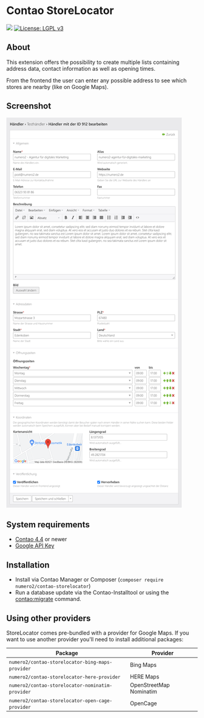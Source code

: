 Contao StoreLocator
======================

[![](https://img.shields.io/packagist/v/numero2/contao-storelocator.svg?style=flat-square)](https://packagist.org/packages/numero2/contao-storelocator) [![License: LGPL v3](https://img.shields.io/badge/License-LGPL%20v3-blue.svg?style=flat-square)](http://www.gnu.org/licenses/lgpl-3.0)

About
--

This extension offers the possibility to create multiple lists containing address data, contact information as well as opening times.

From the frontend the user can enter any possible address to see which stores are nearby (like on Google Maps).


Screenshot
--

![Editing a single store](./docs/screenshot.png)


System requirements
--

* [Contao 4.4](https://github.com/contao/core) or newer
* [Google API Key](https://github.com/numero2/contao-storelocator/wiki/Google-Keys)

Installation
--

* Install via Contao Manager or Composer (`composer require numero2/contao-storelocator`)
* Run a database update via the Contao-Installtool or using the [contao:migrate](https://docs.contao.org/dev/reference/commands/) command.

Using other providers
--

StoreLocator comes pre-bundled with a provider for Google Maps.
If you want to use another provider you'll need to install additional packages:

| Package                                          | Provider                |
| ------------------------------------------------ | ----------------------- |
| `numero2/contao-storelocator-bing-maps-provider` | Bing Maps               |
| `numero2/contao-storelocator-here-provider`      | HERE Maps               |
| `numero2/contao-storelocator-nominatim-provider` | OpenStreetMap Nominatim |
| `numero2/contao-storelocator-open-cage-provider` | OpenCage                |
